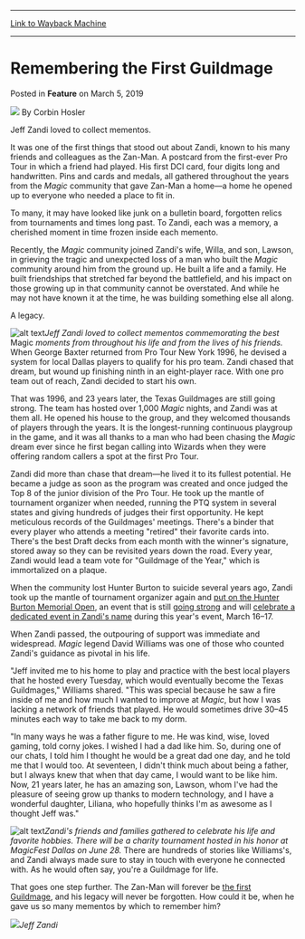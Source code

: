 
---
[Link to Wayback Machine](https://web.archive.org/web/20190305160304/https://magic.wizards.com/en/articles/archive/feature/remembering-first-guildmage-2019-03-05)

[_metadata_:author]:- "Corbin Hosler"
[_metadata_:description]:- "Jeff Zandi touched the lives of thousands of Magic players over more than two decades. He built for them a community; he built them a home."
[_metadata_:generator]:- "Drupal 7 (http://drupal.org)"
[_metadata_:node]:- "1397381"
[_metadata_:publish_date]:- "2019-03-05"
[_metadata_:source]:- "div-main-content"
[_metadata_:title]:- "Remembering the First Guildmage"
[_metadata_:wayback_capture_timestamp]:- "2019-03-05 16:03:04"
[_metadata_:wayback_raw_url]:- "https://web.archive.org/web/20190305160304id_/https://magic.wizards.com/en/articles/archive/feature/remembering-first-guildmage-2019-03-05"
[_metadata_:wayback_url]:- "https://magic.wizards.com/en/articles/archive/feature/remembering-first-guildmage-2019-03-05"
---


Remembering the First Guildmage
===============================



 Posted in **Feature**
 on March 5, 2019 






![](https://media.magic.wizards.com/styles/auth_small/public/images/person/hosler.jpg)
By Corbin Hosler











Jeff Zandi loved to collect mementos.


It was one of the first things that stood out about Zandi, known to his many friends and colleagues as the Zan-Man. A postcard from the first-ever Pro Tour in which a friend had played. His first DCI card, four digits long and handwritten. Pins and cards and medals, all gathered throughout the years from the *Magic* community that gave Zan-Man a home—a home he opened up to everyone who needed a place to fit in.


To many, it may have looked like junk on a bulletin board, forgotten relics from tournaments and times long past. To Zandi, each was a memory, a cherished moment in time frozen inside each memento.


Recently, the *Magic* community joined Zandi's wife, Willa, and son, Lawson, in grieving the tragic and unexpected loss of a man who built the *Magic* community around him from the ground up. He built a life and a family. He built friendships that stretched far beyond the battlefield, and his impact on those growing up in that community cannot be overstated. And while he may not have known it at the time, he was building something else all along.


A legacy.



![alt text](https://media.wizards.com/2017/images/daily/ML20170321_BB.jpg)*Jeff Zandi loved to collect mementos commemorating the best* Magic *moments from throughout his life and from the lives of his friends.*
When George Baxter returned from Pro Tour New York 1996, he devised a system for local Dallas players to qualify for his pro team. Zandi chased that dream, but wound up finishing ninth in an eight-player race. With one pro team out of reach, Zandi decided to start his own.


That was 1996, and 23 years later, the Texas Guildmages are still going strong. The team has hosted over 1,000 *Magic* nights, and Zandi was at them all. He opened his house to the group, and they welcomed thousands of players through the years. It is the longest-running continuous playgroup in the game, and it was all thanks to a man who had been chasing the *Magic* dream ever since he first began calling into Wizards when they were offering random callers a spot at the first Pro Tour.


Zandi did more than chase that dream—he lived it to its fullest potential. He became a judge as soon as the program was created and once judged the Top 8 of the junior division of the Pro Tour. He took up the mantle of tournament organizer when needed, running the PTQ system in several states and giving hundreds of judges their first opportunity. He kept meticulous records of the Guildmages' meetings. There's a binder that every player who attends a meeting "retired" their favorite cards into. There's the best Draft decks from each month with the winner's signature, stored away so they can be revisited years down the road. Every year, Zandi would lead a team vote for "Guildmage of the Year," which is immortalized on a plaque.


When the community lost Hunter Burton to suicide several years ago, Zandi took up the mantle of tournament organizer again and [put on the Hunter Burton Memorial Open](https://magic.wizards.com/en/articles/archive/magic-lifestyle/more-memory-2016-04-11), an event that is still [going strong](https://hunterburtonmemorialopen.com/) and will [celebrate a dedicated event in Zandi's name](https://hunterburtonmemorialopen.com/2019/02/22/the-legend-lives-on-jeff-zandi/) during this year's event, March 16–17.


When Zandi passed, the outpouring of support was immediate and widespread. *Magic* legend David Williams was one of those who counted Zandi's guidance as pivotal in his life.


"Jeff invited me to his home to play and practice with the best local players that he hosted every Tuesday, which would eventually become the Texas Guildmages," Williams shared. "This was special because he saw a fire inside of me and how much I wanted to improve at *Magic*, but how I was lacking a network of friends that played. He would sometimes drive 30–45 minutes each way to take me back to my dorm.


"In many ways he was a father figure to me. He was kind, wise, loved gaming, told corny jokes. I wished I had a dad like him. So, during one of our chats, I told him I thought he would be a great dad one day, and he told me that I would too. At seventeen, I didn't think much about being a father, but I always knew that when that day came, I would want to be like him. Now, 21 years later, he has an amazing son, Lawson, whom I've had the pleasure of seeing grow up thanks to modern technology, and I have a wonderful daughter, Liliana, who hopefully thinks I'm as awesome as I thought Jeff was."



![alt text](https://media.wizards.com/2019/images/daily/FEAT20190305_Table.jpg)*Zandi's friends and families gathered to celebrate his life and favorite hobbies. There will be a charity tournament hosted in his honor at MagicFest Dallas on June 28.*
There are hundreds of stories like Williams's, and Zandi always made sure to stay in touch with everyone he connected with. As he would often say, you're a Guildmage for life.


That goes one step further. The Zan-Man will forever be [the first Guildmage](https://magic.wizards.com/en/articles/archive/magic-lifestyle/first-guildmage-2017-03-21), and his legacy will never be forgotten. How could it be, when he gave us so many mementos by which to remember him?



![](https://media.wizards.com/2017/images/daily/ML20170321_Zandi.jpg)*Jeff Zandi*





